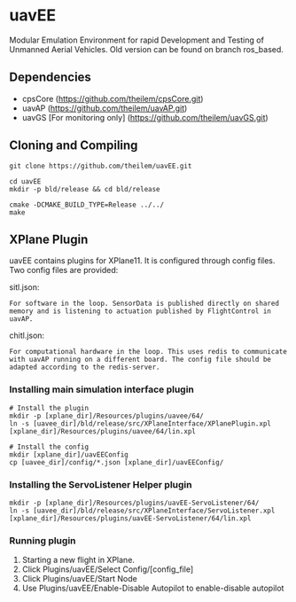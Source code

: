 # uavEE
Modular Emulation Environment for rapid Development and Testing of Unmanned Aerial Vehicles. Old version can be found on branch ros_based.

## Dependencies
 - cpsCore (https://github.com/theilem/cpsCore.git)
 - uavAP (https://github.com/theilem/uavAP.git)
 - uavGS [For monitoring only] (https://github.com/theilem/uavGS.git)

## Cloning and Compiling

```shell script
git clone https://github.com/theilem/uavEE.git

cd uavEE
mkdir -p bld/release && cd bld/release

cmake -DCMAKE_BUILD_TYPE=Release ../../
make
```

## XPlane Plugin
uavEE contains plugins for XPlane11. It is configured through config files. Two config files are provided:

sitl.json:

    For software in the loop. SensorData is published directly on shared memory and is listening to actuation published by FlightControl in uavAP.
    
chitl.json:

    For computational hardware in the loop. This uses redis to communicate with uavAP running on a different board. The config file should be adapted according to the redis-server.

### Installing main simulation interface plugin
```shell script
# Install the plugin
mkdir -p [xplane_dir]/Resources/plugins/uavee/64/
ln -s [uavee_dir]/bld/release/src/XPlaneInterface/XPlanePlugin.xpl [xplane_dir]/Resources/plugins/uavee/64/lin.xpl

# Install the config
mkdir [xplane_dir]/uavEEConfig
cp [uavee_dir]/config/*.json [xplane_dir]/uavEEConfig/
```

### Installing the ServoListener Helper plugin
```shell script
mkdir -p [xplane_dir]/Resources/plugins/uavEE-ServoListener/64/
ln -s [uavee_dir]/bld/release/src/XPlaneInterface/ServoListener.xpl [xplane_dir]/Resources/plugins/uavEE-ServoListener/64/lin.xpl
```

### Running plugin
1. Starting a new flight in XPlane.
2. Click Plugins/uavEE/Select Config/[config_file]
3. Click Plugins/uavEE/Start Node
4. Use Plugins/uavEE/Enable-Disable Autopilot to enable-disable autopilot
